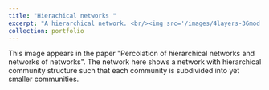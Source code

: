 ```yaml
---
title: "Hierachical networks "
excerpt: "A hierarchical network. <br/><img src='/images/4layers-36mod.png'>"
collection: portfolio
---
```


This image appears in the paper "Percolation of hierarchical networks and networks of networks". The network here shows a network with hierarchical community structure such that each community is subdivided into yet smaller communities.
